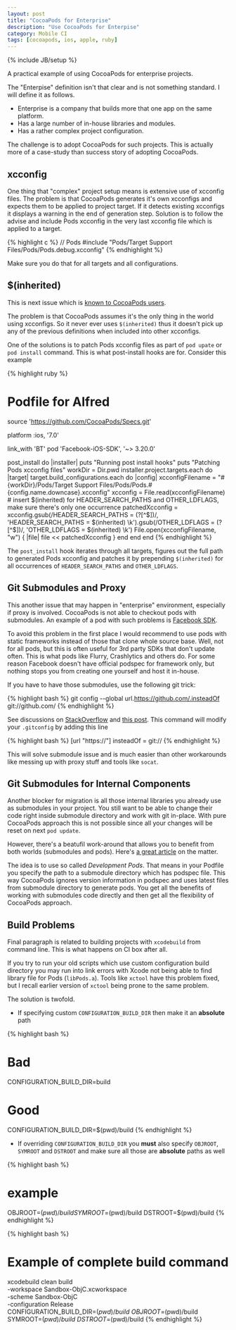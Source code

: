 ```yaml
---
layout: post
title: "CocoaPods for Enterprise"
description: "Use CocoaPods for Enterpise"
category: Mobile CI
tags: [cocoapods, ios, apple, ruby]
---
```

{% include JB/setup %}

A practical example of using CocoaPods for enterprise projects.

<!--more-->

The "Enterpise" definition isn't that clear and is not something standard. I will define it as follows.

- Enterprise is a company that builds more that one app on the same platform.
- Has a large number of in-house libraries and modules.
- Has a rather complex project configuration.

The challenge is to adopt CocoaPods for such projects. This is actually more of a case-study than success story of adopting CocoaPods.

## xcconfig

One thing that "complex" project setup means is extensive use of xcconfig files. The problem is that CocoaPods generates it's own xcconfigs and expects them to be applied to project target. If it detects existing xcconfigs it displays a warning in the end of generation step. Solution is to follow the advise and include Pods xcconfig in the very last xcconfig file which is applied to a target.


{% highlight c %}
// Pods
#include "Pods/Target Support Files/Pods/Pods.debug.xcconfig"
{% endhighlight %}

Make sure you do that for all targets and all configurations.

## $(inherited)

This is next issue which is [known to CocoaPods users](https://github.com/CocoaPods/CocoaPods/issues/1761).

The problem is that CocoaPods assumes it's the only thing in the world using xcconfigs. So it never ever uses `$(inherited)` thus it doesn't pick up any of the previous definitions when included into other xcconfigs.

One of the solutions is to patch Pods xcconfig files as part of `pod upate` or `pod install` command. This is what post-install hooks are for. Consider this example

{% highlight ruby %}
# Podfile for Alfred
source 'https://github.com/CocoaPods/Specs.git'

platform :ios, '7.0'

link_with 'BT'
pod 'Facebook-iOS-SDK', '~> 3.20.0'

post_install do |installer|
    puts "Running post install hooks"
    puts "Patching Pods xcconfig files"
    workDir = Dir.pwd
    installer.project.targets.each do |target|
        target.build_configurations.each do |config|
            xcconfigFilename = "#{workDir}/Pods/Target Support Files/Pods/Pods.#{config.name.downcase}.xcconfig"
            xcconfig = File.read(xcconfigFilename)
            # insert $(inherited) for HEADER_SEARCH_PATHS and OTHER_LDFLAGS, make sure there's only one occurrence
            patchedXcconfig = xcconfig.gsub(/HEADER_SEARCH_PATHS = (?<first>[^\$])/, 'HEADER_SEARCH_PATHS = $(inherited) \k<first>').gsub(/OTHER_LDFLAGS = (?<first>[^\$])/, 'OTHER_LDFLAGS = $(inherited) \k<first>')
            File.open(xcconfigFilename, "w") { |file| file << patchedXcconfig }
        end
    end
end
{% endhighlight %}

The `post_install` hook iterates through all targets, figures out the full path to generated Pods xcconfig and patches it by prepending `$(inherited)` for all occurrences of `HEADER_SEARCH_PATHS` and `OTHER_LDFLAGS`.

## Git Submodules and Proxy

This another issue that may happen in "enterprise" environment, especially if proxy is involved. CocoaPods is not able to checkout pods with submodules. An example of a pod with such problems is [Facebook SDK](http://stackoverflow.com/questions/25953246/facebook-ios-sdk-installation-via-cocoapods).

To avoid this problem in the first place I would recommend to use pods with static frameworks instead of those that clone whole source base. Well, not for all pods, but this is often useful for 3rd party SDKs that don't update often. This is what pods like Flurry, Crashlytics and others do. For some reason Facebook doesn't have official podspec for framework only, but nothing stops you from creating one yourself and host it in-house.

If you have to have those submodules, use the following git trick:

{% highlight bash %}
git config --global url.https://github.com/.insteadOf git://github.com/
{% endhighlight %}

See discussions on [StackOverflow](http://stackoverflow.com/questions/1722807/git-convert-git-urls-to-http-urls) and [this post](https://coderwall.com/p/sitezg/force-git-to-clone-with-https-instead-of-git-urls). This command will modify your `.gitconfig` by adding this line

{% highlight bash %}
[url "https://"]       insteadOf = git://
{% endhighlight %}

This will solve submodule issue and is much easier than other workarounds like messing up with proxy stuff and tools like `socat`.

## Git Submodules for Internal Components

Another blocker for migration is all those internal libraries you already use as submodules in your project. You still want to be able to change their code right inside submodule directory and work with git in-place. With pure CocoaPods approach this is not possible since all your changes will be reset on next `pod update`.

However, there's a beatufil work-around that allows you to benefit from both worlds (submodules and pods). Here's [a great article](http://albertodebortoli.github.io/blog/2014/03/11/cocoapods-working-with-internal-pods/) on the matter.

The idea is to use so called _Development Pods_. That means in your Podfile you specify the path to a submodule directory which has podspec file. This way CocoaPods ignores version information in podspec and uses latest files from submodule directory to generate pods. You get all the benefits of working with submodules code directly and then get all the flexibility of CocoaPods approach.

## Build Problems

Final paragraph is related to building projects with `xcodebuild` from command line. This is what happens on CI box after all.

If you try to run your old scripts which use custom configuration build directory you may run into link errors with Xcode not being able to find library file for Pods (`libPods.a`). Tools like `xctool` have this problem fixed, but I recall earlier version of `xctool` being prone to the same problem.

The solution is twofold.

- If specifying custom `CONFIGURATION_BUILD_DIR` then make it an **absolute** path

{% highlight bash %}
# Bad
CONFIGURATION_BUILD_DIR=build
# Good
CONFIGURATION_BUILD_DIR=$(pwd)/build
{% endhighlight %}

- If overriding `CONFIGURATION_BUILD_DIR` you **must** also specify `OBJROOT`, `SYMROOT` and `DSTROOT` and make sure all those are **absolute** paths as well

{% highlight bash %}
# example
OBJROOT=$(pwd)/build SYMROOT=$(pwd)/build DSTROOT=$(pwd)/build
{% endhighlight %}

{% highlight bash %}
# Example of complete build command
xcodebuild clean build \
  -workspace Sandbox-ObjC.xcworkspace \
  -scheme Sandbox-ObjC \
  -configuration Release \
  CONFIGURATION_BUILD_DIR=$(pwd)/build \
  OBJROOT=$(pwd)/build \
  SYMROOT=$(pwd)/build \
  DSTROOT=$(pwd)/build
{% endhighlight %}
